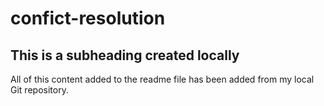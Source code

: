 # confict-resolution

## This is a subheading created locally

All of this content added to the readme file has been added from my local Git repository.